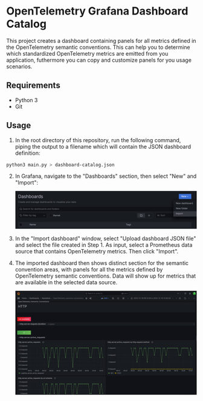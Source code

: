 # OpenTelemetry Grafana Dashboard Catalog

This project creates a dashboard containing panels for all metrics defined in
the OpenTelemetry semantic conventions. This can help you to determine which
standardized OpenTelemetry metrics are emitted from you application, futhermore
you can copy and customize panels for you usage scenarios.

## Requirements

* Python 3
* Git

## Usage

1. In the root directory of this repository, run the following command, piping
   the output to a filename which will contain the JSON dashboard definition:

```sh
python3 main.py > dashboard-catalog.json
```

2. In Grafana, navigate to the "Dashboards" section, then select "New" and "Import":

   ![New Dashboard](images/new-dashboard.png)

3. In the "Import dashboard" window, select "Upload dashboard JSON file" and
   select the file created in Step 1. As input, select a Prometheus data source
   that contains OpenTelemetry metrics. Then click "Import".

4. The imported dashboard then shows distinct section for the semantic
   convention areas, with panels for all the metrics defined by OpenTelemetry
   semantic conventions. Data will show up for metrics that are available in the
   selected data source.

   ![Dashboard](images/dashboard.png)
